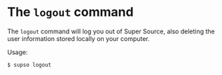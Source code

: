 # The `logout` command

The `logout` command will log you out of Super Source, also deleting the user information stored locally on your computer.

Usage:

`$ supso logout`
